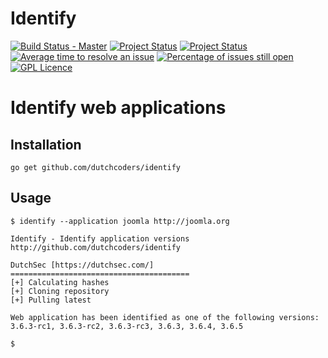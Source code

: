 # Identify

[![Build Status - Master](https://travis-ci.org/dutchcoders/identify.svg?branch=master)](https://travis-ci.org/dutchcoders/identify)
[![Project Status](http://opensource.box.com/badges/active.svg)](http://opensource.box.com/badges)
[![Project Status](http://opensource.box.com/badges/maintenance.svg)](http://opensource.box.com/badges)
[![Average time to resolve an issue](http://isitmaintained.com/badge/resolution/dutchcoders/identify.svg)](http://isitmaintained.com/project/dutchcoders/identify "Average time to resolve an issue")
[![Percentage of issues still open](http://isitmaintained.com/badge/open/dutchcoders/identify.svg)](http://isitmaintained.com/project/dutchcoders/identify "Percentage of issues still open")
[![GPL Licence](https://badges.frapsoft.com/os/gpl/gpl.png?v=103)](https://opensource.org/licenses/GPL-3.0/)

Identify web applications
===================================


## Installation

```
go get github.com/dutchcoders/identify
```

## Usage

```
$ identify --application joomla http://joomla.org

Identify - Identify application versions
http://github.com/dutchcoders/identify

DutchSec [https://dutchsec.com/]
========================================
[+] Calculating hashes
[+] Cloning repository
[+] Pulling latest

Web application has been identified as one of the following versions: 3.6.3-rc1, 3.6.3-rc2, 3.6.3-rc3, 3.6.3, 3.6.4, 3.6.5

$
```
